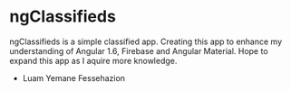 # ngClassifieds
ngClassifieds is a simple classified app. Creating this app to enhance my understanding of Angular 1.6, Firebase and Angular Material. 
Hope to expand this app as I aquire more knowledge.

- Luam Yemane Fessehazion
